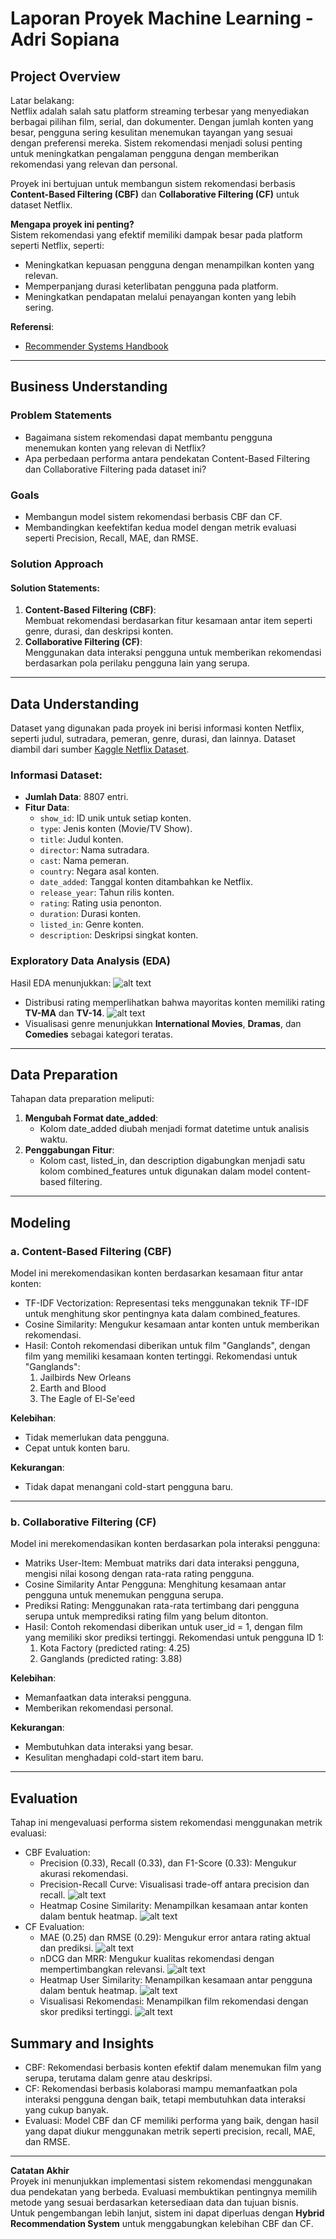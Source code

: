 # Laporan Proyek Machine Learning - Adri Sopiana

## Project Overview

Latar belakang:  
Netflix adalah salah satu platform streaming terbesar yang menyediakan berbagai pilihan film, serial, dan dokumenter. Dengan jumlah konten yang besar, pengguna sering kesulitan menemukan tayangan yang sesuai dengan preferensi mereka. Sistem rekomendasi menjadi solusi penting untuk meningkatkan pengalaman pengguna dengan memberikan rekomendasi yang relevan dan personal.  

Proyek ini bertujuan untuk membangun sistem rekomendasi berbasis **Content-Based Filtering (CBF)** dan **Collaborative Filtering (CF)** untuk dataset Netflix.  

**Mengapa proyek ini penting?**  
Sistem rekomendasi yang efektif memiliki dampak besar pada platform seperti Netflix, seperti:  
- Meningkatkan kepuasan pengguna dengan menampilkan konten yang relevan.
- Memperpanjang durasi keterlibatan pengguna pada platform.
- Meningkatkan pendapatan melalui penayangan konten yang lebih sering.

**Referensi**:  
- [Recommender Systems Handbook](https://link.springer.com/book/10.1007/978-1-4899-7637-6)  
---

## Business Understanding

### Problem Statements
- Bagaimana sistem rekomendasi dapat membantu pengguna menemukan konten yang relevan di Netflix?
- Apa perbedaan performa antara pendekatan Content-Based Filtering dan Collaborative Filtering pada dataset ini?

### Goals
- Membangun model sistem rekomendasi berbasis CBF dan CF.
- Membandingkan keefektifan kedua model dengan metrik evaluasi seperti Precision, Recall, MAE, dan RMSE.

### Solution Approach
#### Solution Statements:
1. **Content-Based Filtering (CBF)**:  
   Membuat rekomendasi berdasarkan fitur kesamaan antar item seperti genre, durasi, dan deskripsi konten.
2. **Collaborative Filtering (CF)**:  
   Menggunakan data interaksi pengguna untuk memberikan rekomendasi berdasarkan pola perilaku pengguna lain yang serupa.

---

## Data Understanding

Dataset yang digunakan pada proyek ini berisi informasi konten Netflix, seperti judul, sutradara, pemeran, genre, durasi, dan lainnya. Dataset diambil dari sumber [Kaggle Netflix Dataset]( https://www.kaggle.com/datasets/shivamb/netflix-shows).  

### Informasi Dataset:
- **Jumlah Data**: 8807 entri.
- **Fitur Data**:  
  - `show_id`: ID unik untuk setiap konten.
  - `type`: Jenis konten (Movie/TV Show).
  - `title`: Judul konten.
  - `director`: Nama sutradara.
  - `cast`: Nama pemeran.
  - `country`: Negara asal konten.
  - `date_added`: Tanggal konten ditambahkan ke Netflix.
  - `release_year`: Tahun rilis konten.
  - `rating`: Rating usia penonton.
  - `duration`: Durasi konten.
  - `listed_in`: Genre konten.
  - `description`: Deskripsi singkat konten.

### Exploratory Data Analysis (EDA)
Hasil EDA menunjukkan:
![alt text](https://github.com/Adri720S/SistemRekomendasiNetflix/blob/main/download.png?raw=true)
- Distribusi rating memperlihatkan bahwa mayoritas konten memiliki rating **TV-MA** dan **TV-14**.
![alt text](https://github.com/Adri720S/SistemRekomendasiNetflix/blob/main/download%20(2).png?raw=true)
- Visualisasi genre menunjukkan **International Movies**, **Dramas**, dan **Comedies** sebagai kategori teratas.

---

## Data Preparation

Tahapan data preparation meliputi:
1. **Mengubah Format date_added**:
   - Kolom date_added diubah menjadi format datetime untuk analisis waktu.
2. **Penggabungan Fitur**:
   - Kolom cast, listed_in, dan description digabungkan menjadi satu kolom combined_features untuk digunakan dalam model content-based filtering.

---

## Modeling

### a. Content-Based Filtering (CBF)
Model ini merekomendasikan konten berdasarkan kesamaan fitur antar konten:
- TF-IDF Vectorization: Representasi teks menggunakan teknik TF-IDF untuk menghitung skor pentingnya kata dalam combined_features.
- Cosine Similarity: Mengukur kesamaan antar konten untuk memberikan rekomendasi.
- Hasil: Contoh rekomendasi diberikan untuk film "Ganglands", dengan film yang memiliki kesamaan konten tertinggi.
Rekomendasi untuk "Ganglands":
  1. Jailbirds New Orleans  
  2. Earth and Blood  
  3. The Eagle of El-Se'eed  

**Kelebihan**:
- Tidak memerlukan data pengguna.
- Cepat untuk konten baru.  

**Kekurangan**:
- Tidak dapat menangani cold-start pengguna baru.

---

### b. Collaborative Filtering (CF)
Model ini merekomendasikan konten berdasarkan pola interaksi pengguna:
- Matriks User-Item: Membuat matriks dari data interaksi pengguna, mengisi nilai kosong dengan rata-rata rating pengguna.
- Cosine Similarity Antar Pengguna: Menghitung kesamaan antar pengguna untuk menemukan pengguna serupa.
- Prediksi Rating: Menggunakan rata-rata tertimbang dari pengguna serupa untuk memprediksi rating film yang belum ditonton.
- Hasil: Contoh rekomendasi diberikan untuk user_id = 1, dengan film yang memiliki skor prediksi tertinggi.
Rekomendasi untuk pengguna ID 1:
  1. Kota Factory (predicted rating: 4.25)  
  2. Ganglands (predicted rating: 3.88)  

**Kelebihan**:
- Memanfaatkan data interaksi pengguna.
- Memberikan rekomendasi personal.  

**Kekurangan**:
- Membutuhkan data interaksi yang besar.
- Kesulitan menghadapi cold-start item baru.

---

## Evaluation

Tahap ini mengevaluasi performa sistem rekomendasi menggunakan metrik evaluasi:

- CBF Evaluation:
  - Precision (0.33), Recall (0.33), dan F1-Score (0.33): Mengukur akurasi rekomendasi.
  - Precision-Recall Curve: Visualisasi trade-off antara precision dan recall.
     ![alt text](https://github.com/Adri720S/SistemRekomendasiNetflix/blob/main/download%20(3).png?raw=true)
  - Heatmap Cosine Similarity: Menampilkan kesamaan antar konten dalam bentuk heatmap.
     ![alt text](https://github.com/Adri720S/SistemRekomendasiNetflix/blob/main/download%20(4).png?raw=true)
- CF Evaluation:
  - MAE (0.25) dan RMSE (0.29): Mengukur error antara rating aktual dan prediksi.
    ![alt text](https://github.com/Adri720S/SistemRekomendasiNetflix/blob/main/download%20(5).png?raw=true)
  - nDCG dan MRR: Mengukur kualitas rekomendasi dengan mempertimbangkan relevansi.
    ![alt text](https://github.com/Adri720S/SistemRekomendasiNetflix/blob/main/download%20(6).png?raw=true)
  - Heatmap User Similarity: Menampilkan kesamaan antar pengguna dalam bentuk heatmap.
    ![alt text](https://github.com/Adri720S/SistemRekomendasiNetflix/blob/main/download%20(7).png?raw=true)
  - Visualisasi Rekomendasi: Menampilkan film rekomendasi dengan skor prediksi tertinggi.
    ![alt text](https://github.com/Adri720S/SistemRekomendasiNetflix/blob/main/download%20(8).png?raw=true)
    
## Summary and Insights

- CBF: Rekomendasi berbasis konten efektif dalam menemukan film yang serupa, terutama dalam genre atau deskripsi.
- CF: Rekomendasi berbasis kolaborasi mampu memanfaatkan pola interaksi pengguna dengan baik, tetapi membutuhkan data interaksi yang cukup banyak.
- Evaluasi: Model CBF dan CF memiliki performa yang baik, dengan hasil yang dapat diukur menggunakan metrik seperti precision, recall, MAE, dan RMSE.

---

**Catatan Akhir**  
Proyek ini menunjukkan implementasi sistem rekomendasi menggunakan dua pendekatan yang berbeda. Evaluasi membuktikan pentingnya memilih metode yang sesuai berdasarkan ketersediaan data dan tujuan bisnis. Untuk pengembangan lebih lanjut, sistem ini dapat diperluas dengan **Hybrid Recommendation System** untuk menggabungkan kelebihan CBF dan CF.
